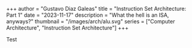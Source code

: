 +++
author = "Gustavo Diaz Galeas"
title = "Instruction Set Architecture: Part 1"
date = "2023-11-17"
description = "What the hell is an ISA, anyways?"
thumbnail = "/images/arch/alu.svg"
series = ["Computer Architecture", "Instruction Set Architecture"]
+++

Test